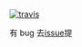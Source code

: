 <a href="https://travis-ci.com/gongbaodd/gongbaodd.github.io">
    <img src="https://img.shields.io/travis/com/gongbaodd/gongbaodd.github.io?style=flat-square" alt="travis" />
</a>

有 bug 去[issue](https://github.com/gongbaodd/gongbaodd.github.io/issues)提
